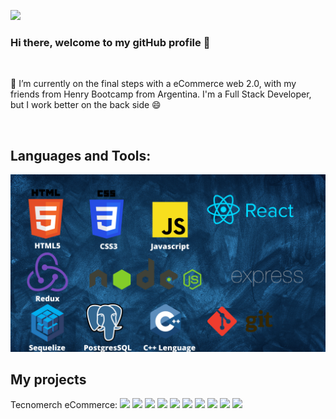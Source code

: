 ![](gif.gif)

### Hi there, welcome to my gitHub profile 👋

</br>
<p>🔭 I’m currently on the final steps with a eCommerce web 2.0, with my friends from Henry Bootcamp from Argentina. I'm a Full Stack Developer, but I work better on the back side 😄</p>

</br>

## Languages and Tools:

![](./images/techs.png)

<!--
**FEDEIZ/FEDEIZ** is a ✨ _special_ ✨ repository because its `README.md` (this file) appears on your GitHub profile.

Here are some ideas to get you started:

- 🔭 I’m currently working on ...
- 🌱 I’m currently learning ...
- 👯 I’m looking to collaborate on ...
- 🤔 I’m looking for help with ...
- 💬 Ask me about ...
- 📫 How to reach me: ...
- 😄 Pronouns: ...
- ⚡ Fun fact: ...
  -->

## My projects

<p> Tecnomerch eCommerce:
  <a><img src="https://github.com/FEDEIZ/FEDEIZ/images/eCommerce1.png"></a>
  <a><img src="https://github.com/FEDEIZ/FEDEIZ/images/eCommerce2.png"></a>
  <a><img src="https://github.com/FEDEIZ/FEDEIZ/images/eCommerce3.png"></a>
  <a><img src="https://github.com/FEDEIZ/FEDEIZ/images/eCommerce4.png"></a>
  <a><img src="https://github.com/FEDEIZ/FEDEIZ/images/eCommerce5.png"></a>
  <a><img src="https://github.com/FEDEIZ/FEDEIZ/images/eCommerce6.png"></a>
  <a><img src="https://github.com/FEDEIZ/FEDEIZ/images/eCommerce7.png"></a>
  <a><img src="https://github.com/FEDEIZ/FEDEIZ/images/eCommerce8.png"></a>
  <a><img src="https://github.com/FEDEIZ/FEDEIZ/images/eCommerce9.png"></a>
  <a><img src="https://github.com/FEDEIZ/FEDEIZ/images/eCommerce10.png"></a>
</p>
